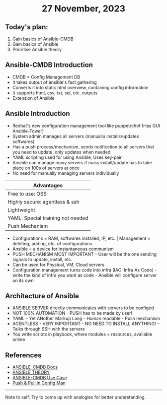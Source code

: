 <div align = "center"> 

  # 27 November, 2023

</div>

## Today's plan:
1. Gain basics of Ansible-CMDB 
2. Gain basics of Ansible
3. Prioritise Ansible theory

## Ansible-CMDB Introduction
- CMDB = Config Management DB
- It takes output of ansible's fact gathering
- Converts it into static html overview, containing config information
- It supports html, csv, txt, sql, etc. outputs
- Extension of Ansible

## Ansible Introduction
- Redhat's new configuration management tool like puppet/chef (Has GUI Ansible-Tower)
- System admin manages all servers (manuallu installs/updates softwares)
- Has a push process/mechanism, sends notification to all servers that you need to update, only updates when needed
- YAML scripting used for using Ansible, Uses key-pair
- Ansible can manage many servers if mass install/update has to take place on 100s of servers at once
- No need for manually managing servers individually

<div align = "center"> 
  
| Advantages |
|------------|
|Free to use: OSS|
| Highly secure: agentless & ssh |
|Lightweight | 
| YAML: Special training not needed |
| Push Mechanism |
  
</div>

- Configurations = RAM, softwares installed, IP, etc. | Management = deleting, adding, etc. of configurations
- Ansible = a device for instantaneous communism
- PUSH MECHANISM MOST IMPORTANT - User will be the one sending signals to update, install, etc.
- Can be used for Physical, VM, Cloud servers
- Configuration management turns code into infra (IAC: Infra As Code) - write the kind of infra you want as code - Ansible will configure server on its own

## Architecture of Ansible
- ANSIBLE SERVER directly communicates with servers to be configed
- NOT 100% AUTOMATION - PUSH has to be made by user!
- YAML - Yet ANother Markup Lang - Human readable - Push mechanism
- AGENTLESS - VERY IMPORTANT - NO NEED TO INSTALL ANYTHING! - Talks through SSH with the servers 
- You write scripts in playbook, where modules = resources, available online

## References
- [ANSIBLE-CMDB Docs](https://ansible-cmdb.readthedocs.io/en/latest/usage/) 
- [ANSIBLE THEORY](https://www.youtube.com/watch?v=75wa1N49b-o&list=PLBGx66SQNZ8aPsFDwb79JrS2KQBTIZo10&index=32)
- [ANSIBLE-CMDB Use Case](https://www.reddit.com/r/ansible/comments/7op6wq/what_configuration_management_tool/)
- [Push & Pull in Config Man](https://gayatrisajith.medium.com/beginner-fundamentals-push-pull-configuration-management-tools-85eff1b41447)

_______________________________

Note to self: Try to come up with analogies for better understanding. 
